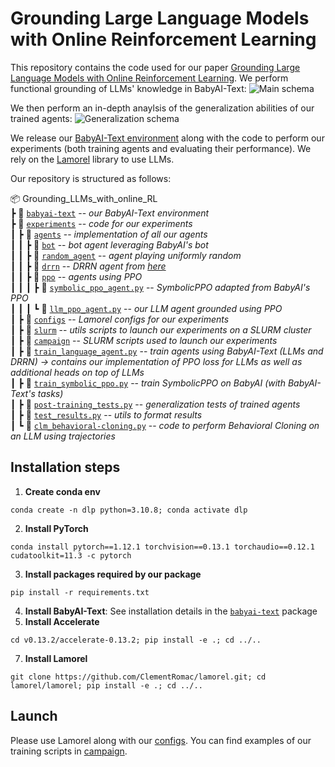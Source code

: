 # Grounding Large Language Models with Online Reinforcement Learning

This repository contains the code used for our paper [Grounding Large Language Models with Online Reinforcement Learning](https://arxiv.org/abs/2302.02662).
We perform functional grounding of LLMs' knowledge in BabyAI-Text: 
![Main schema](docs/images/main_schema.png)

We then perform an in-depth anaylsis of the generalization abilities of our trained agents:
![Generalization schema](docs/images/generalization_tests.png)

We release our [BabyAI-Text environment](babyai-text) along with the code to perform our experiments (both training agents and evaluating their performance).
We rely on the [Lamorel](https://github.com/flowersteam/lamorel) library to use LLMs.

Our repository is structured as follows:

📦 Grounding_LLMs_with_online_RL  
┣ 📂 [`babyai-text`](babyai-text) -- *our BabyAI-Text environment*       
┣ 📂 [`experiments`](experiments) -- *code for our experiments*    
┃ ┣ 📂 [`agents`](experiments/agents) -- *implementation of all our agents*  
┃ ┃ ┣ 📂 [`bot`](experiments/agents/bot)  -- *bot agent leveraging BabyAI's bot*  
┃ ┃ ┣ 📂 [`random_agent`](experiments/agents/random_agent)  -- *agent playing uniformly random*  
┃ ┃ ┣ 📂 [`drrn`](experiments/agents/drrn)  -- *DRRN agent from [here](https://github.com/microsoft/tdqn)*  
┃ ┃ ┣ 📂 [`ppo`](experiments/agents/ppo)  -- *agents using PPO*  
┃ ┃ ┃ ┣ 📜 [`symbolic_ppo_agent.py`](experiments/agents/ppo/symbolic_ppo_agent.py)  -- *SymbolicPPO adapted from BabyAI's PPO*  
┃ ┃ ┃ ┗ 📜 [`llm_ppo_agent.py`](experiments/agents/ppo/llm_ppo_agent.py)  -- *our LLM agent grounded using PPO*  
┃ ┣ 📂 [`configs`](experiments/configs)  -- *Lamorel configs for our experiments*  
┃ ┣ 📂 [`slurm`](experiments/slurm) -- *utils scripts to launch our experiments on a SLURM cluster*  
┃ ┣ 📂 [`campaign`](experiments/campaign) -- *SLURM scripts used to launch our experiments*  
┃ ┣ 📜 [`train_language_agent.py`](experiments/train_language_agent.py) -- *train agents using BabyAI-Text (LLMs and DRRN) -> contains our implementation of PPO loss for LLMs as well as additional heads on top of LLMs*  
┃ ┣ 📜 [`train_symbolic_ppo.py`](experiments/train_symbolic_ppo.py) -- *train SymbolicPPO on BabyAI (with BabyAI-Text's tasks)*  
┃ ┣ 📜 [`post-training_tests.py`](experiments/post-training_tests.py) -- *generalization tests of trained agents*  
┃ ┣ 📜 [`test_results.py`](experiments/test_results.py) -- *utils to format results*  
┃ ┗ 📜 [`clm_behavioral-cloning.py`](experiments/clm_behavioral-cloning.py) -- *code to perform Behavioral Cloning on an LLM using trajectories*

## Installation steps
1. **Create conda env**
```
conda create -n dlp python=3.10.8; conda activate dlp
```
2. **Install PyTorch**
```
conda install pytorch==1.12.1 torchvision==0.13.1 torchaudio==0.12.1 cudatoolkit=11.3 -c pytorch
```
3. **Install packages required by our package**
```
pip install -r requirements.txt
```
4. **Install BabyAI-Text**: See installation details in the [`babyai-text`](babyai-text) package
6. **Install Accelerate**
```
cd v0.13.2/accelerate-0.13.2; pip install -e .; cd ../..
```
7. **Install Lamorel**
```
git clone https://github.com/ClementRomac/lamorel.git; cd lamorel/lamorel; pip install -e .; cd ../..
```

## Launch
Please use Lamorel along with our [configs](experiments/configs).
You can find examples of our training scripts in [campaign](experiments/campaign).